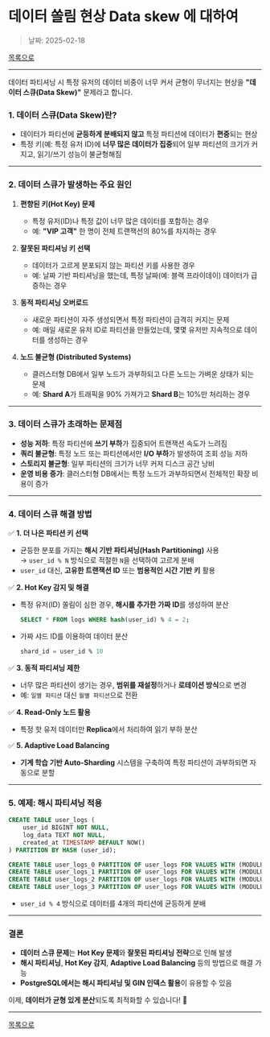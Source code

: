 # 데이터 쏠림 현상 Data skew 에 대하여

> 날짜: 2025-02-18

[목록으로](https://shiwoo-park.github.io/blog)

---

데이터 파티셔닝 시 특정 유저의 데이터 비중이 너무 커서 균형이 무너지는 현상을 **"데이터 스큐(Data Skew)"** 문제라고 합니다.

### **1. 데이터 스큐(Data Skew)란?**
- 데이터가 파티션에 **균등하게 분배되지 않고** 특정 파티션에 데이터가 **편중**되는 현상
- 특정 키(예: 특정 유저 ID)에 **너무 많은 데이터가 집중**되어 일부 파티션의 크기가 커지고, 읽기/쓰기 성능이 불균형해짐

---

### **2. 데이터 스큐가 발생하는 주요 원인**
1. **편향된 키(Hot Key) 문제**
   - 특정 유저(ID)나 특정 값이 너무 많은 데이터를 포함하는 경우
   - 예: **"VIP 고객"** 한 명이 전체 트랜잭션의 80%를 차지하는 경우

2. **잘못된 파티셔닝 키 선택**
   - 데이터가 고르게 분포되지 않는 파티션 키를 사용한 경우
   - 예: 날짜 기반 파티셔닝을 했는데, 특정 날짜(예: 블랙 프라이데이) 데이터가 급증하는 경우

3. **동적 파티셔닝 오버로드**
   - 새로운 파티션이 자주 생성되면서 특정 파티션이 급격히 커지는 문제
   - 예: 매일 새로운 유저 ID로 파티션을 만들었는데, 몇몇 유저만 지속적으로 데이터를 생성하는 경우

4. **노드 불균형 (Distributed Systems)**
   - 클러스터형 DB에서 일부 노드가 과부하되고 다른 노드는 가벼운 상태가 되는 문제
   - 예: **Shard A**가 트래픽을 90% 가져가고 **Shard B**는 10%만 처리하는 경우

---

### **3. 데이터 스큐가 초래하는 문제점**
- **성능 저하**: 특정 파티션에 **쓰기 부하**가 집중되어 트랜잭션 속도가 느려짐
- **쿼리 불균형**: 특정 노드 또는 파티션에서만 **I/O 부하**가 발생하여 조회 성능 저하
- **스토리지 불균형**: 일부 파티션의 크기가 너무 커져 디스크 공간 낭비
- **운영 비용 증가**: 클러스터형 DB에서는 특정 노드가 과부하되면서 전체적인 확장 비용이 증가

---

### **4. 데이터 스큐 해결 방법**
✅ **1. 더 나은 파티션 키 선택**
   - 균등한 분포를 가지는 **해시 기반 파티셔닝(Hash Partitioning)** 사용  
     → `user_id % N` 방식으로 적절한 `N`을 선택하여 고르게 분배
   - `user_id` 대신, **고유한 트랜잭션 ID** 또는 **범용적인 시간 기반 키** 활용

✅ **2. Hot Key 감지 및 해결**
   - 특정 유저(ID) 쏠림이 심한 경우, **해시를 추가한 가짜 ID**를 생성하여 분산  
     ```sql
     SELECT * FROM logs WHERE hash(user_id) % 4 = 2;
     ```
   - 가짜 샤드 ID를 이용하여 데이터 분산
     ```sql
     shard_id = user_id % 10
     ```

✅ **3. 동적 파티셔닝 제한**
   - 너무 많은 파티션이 생기는 경우, **범위를 재설정**하거나 **로테이션 방식**으로 변경  
   - 예: `일별 파티션` 대신 `월별 파티션`으로 전환

✅ **4. Read-Only 노드 활용**
   - 특정 핫 유저 데이터만 **Replica**에서 처리하여 읽기 부하 분산

✅ **5. Adaptive Load Balancing**
   - **기계 학습 기반 Auto-Sharding** 시스템을 구축하여 특정 파티션이 과부하되면 자동으로 분할

---

### **5. 예제: 해시 파티셔닝 적용**
```sql
CREATE TABLE user_logs (
    user_id BIGINT NOT NULL,
    log_data TEXT NOT NULL,
    created_at TIMESTAMP DEFAULT NOW()
) PARTITION BY HASH (user_id);

CREATE TABLE user_logs_0 PARTITION OF user_logs FOR VALUES WITH (MODULUS 4, REMAINDER 0);
CREATE TABLE user_logs_1 PARTITION OF user_logs FOR VALUES WITH (MODULUS 4, REMAINDER 1);
CREATE TABLE user_logs_2 PARTITION OF user_logs FOR VALUES WITH (MODULUS 4, REMAINDER 2);
CREATE TABLE user_logs_3 PARTITION OF user_logs FOR VALUES WITH (MODULUS 4, REMAINDER 3);
```
- `user_id % 4` 방식으로 데이터를 4개의 파티션에 균등하게 분배

---

### **결론**
- **데이터 스큐 문제**는 **Hot Key 문제**와 **잘못된 파티셔닝 전략**으로 인해 발생
- **해시 파티셔닝**, **Hot Key 감지**, **Adaptive Load Balancing** 등의 방법으로 해결 가능
- **PostgreSQL에서는 해시 파티셔닝 및 GIN 인덱스 활용**이 유용할 수 있음

이제, **데이터가 균형 있게 분산**되도록 최적화할 수 있습니다! 🚀

---

[목록으로](https://shiwoo-park.github.io/blog)
